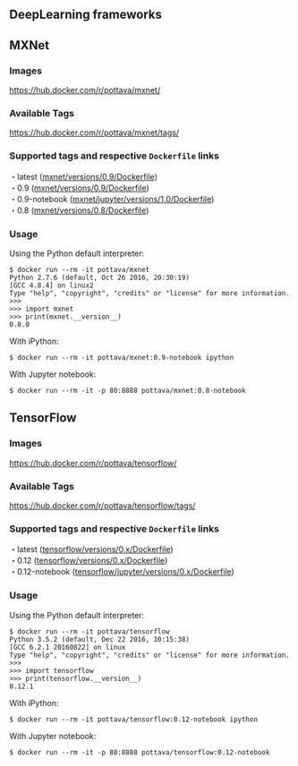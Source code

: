 DeepLearning frameworks
---

## MXNet

### Images

https://hub.docker.com/r/pottava/mxnet/

### Available Tags

https://hub.docker.com/r/pottava/mxnet/tags/

### Supported tags and respective `Dockerfile` links

・latest ([mxnet/versions/0.9/Dockerfile](https://github.com/pottava/docker-dl-framework/blob/master/mxnet/versions/0.9/Dockerfile))  
・0.9 ([mxnet/versions/0.9/Dockerfile](https://github.com/pottava/docker-dl-framework/blob/master/mxnet/versions/0.9/Dockerfile))  
・0.9-notebook ([mxnet/jupyter/versions/1.0/Dockerfile](https://github.com/pottava/docker-dl-framework/blob/master/mxnet/jupyter/versions/1.0/Dockerfile))  
・0.8 ([mxnet/versions/0.8/Dockerfile](https://github.com/pottava/docker-dl-framework/blob/master/mxnet/versions/0.8/Dockerfile))  

### Usage

Using the Python default interpreter:

```
$ docker run --rm -it pottava/mxnet
Python 2.7.6 (default, Oct 26 2016, 20:30:19)
[GCC 4.8.4] on linux2
Type "help", "copyright", "credits" or "license" for more information.
>>>
>>> import mxnet
>>> print(mxnet.__version__)
0.8.0
```

With iPython:

```
$ docker run --rm -it pottava/mxnet:0.9-notebook ipython
```

With Jupyter notebook:

```
$ docker run --rm -it -p 80:8888 pottava/mxnet:0.8-notebook
```


## TensorFlow

### Images

https://hub.docker.com/r/pottava/tensorflow/

### Available Tags

https://hub.docker.com/r/pottava/tensorflow/tags/

### Supported tags and respective `Dockerfile` links

・latest ([tensorflow/versions/0.x/Dockerfile](https://github.com/pottava/docker-dl-framework/blob/master/tensorflow/versions/0.x/Dockerfile))  
・0.12 ([tensorflow/versions/0.x/Dockerfile](https://github.com/pottava/docker-dl-framework/blob/master/tensorflow/versions/0.x/Dockerfile))  
・0.12-notebook ([tensorflow/jupyter/versions/0.x/Dockerfile](https://github.com/pottava/docker-dl-framework/blob/master/tensorflow/jupyter/versions/1.0/Dockerfile))  

### Usage

Using the Python default interpreter:

```
$ docker run --rm -it pottava/tensorflow
Python 3.5.2 (default, Dec 22 2016, 10:15:38)
[GCC 6.2.1 20160822] on linux
Type "help", "copyright", "credits" or "license" for more information.
>>>
>>> import tensorflow
>>> print(tensorflow.__version__)
0.12.1
```

With iPython:

```
$ docker run --rm -it pottava/tensorflow:0.12-notebook ipython
```

With Jupyter notebook:

```
$ docker run --rm -it -p 80:8888 pottava/tensorflow:0.12-notebook
```
